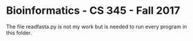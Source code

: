 # Bioinformatics - CS 345 - Fall 2017

The file readfasta.py is not my work but is needed to run every program in this folder.
